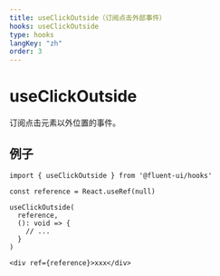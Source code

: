 ```yaml
---
title: useClickOutside（订阅点击外部事件）
hooks: useClickOutside
type: hooks
langKey: "zh"
order: 3
---
```


# useClickOutside

<p class="description">订阅点击元素以外位置的事件。</p>

## 例子

```tsx
import { useClickOutside } from '@fluent-ui/hooks'

const reference = React.useRef(null)

useClickOutside(
  reference,
  (): void => {
    // ...
  }
)

<div ref={reference}>xxx</div>
```
